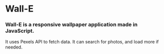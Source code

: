 # Wall-E

### Wall-E is a responsive wallpaper application made in JavaScript. 
It uses Pexels API to fetch data.
It can search for photos, and load more if needed.

